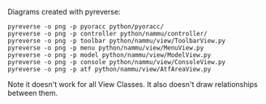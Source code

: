Diagrams created with pyreverse:

```
pyreverse -o png -p pyoracc python/pyoracc/
pyreverse -o png -p controller python/nammu/controller/
pyreverse -o png -p toolbar python/nammu/view/ToolbarView.py
pyreverse -o png -p menu python/nammu/view/MenuView.py
pyreverse -o png -p model python/nammu/view/ModelView.py
pyreverse -o png -p console python/nammu/view/ConsoleView.py
pyreverse -o png -p atf python/nammu/view/AtfAreaView.py

```

Note it doesn't work for all View Classes. It also doesn't draw relationships between them. 
